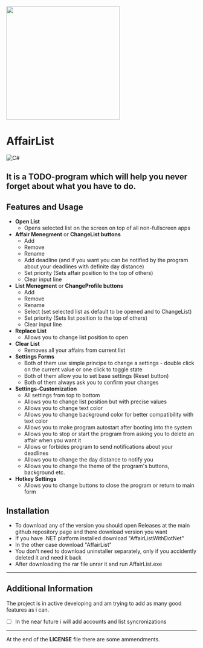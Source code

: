 <img src="https://i.postimg.cc/W3F1nRj5/Affair-List-Logo.png" width="300" height="300">

# AffairList

![C#](https://img.shields.io/badge/.NET-purple)

## It is a TODO-program which will help you never forget about what you have to do.

## Features and Usage
  * __Open List__
    * Opens selected list on the screen on top of all non-fullscreen apps
  * __Affair Menegment__ or __ChangeList buttons__
    * Add
    * Remove
    * Rename
    * Add deadline (and if you want you can be notified by the program about your deadlines with definite day distance)
    * Set priority (Sets affair position to the top of others)
    * Clear input line
  * __List Menegment__ or __ChangeProfile buttons__
    * Add
    * Remove
    * Rename
    * Select (set selected list as default to be opened and to ChangeList)
    * Set priority (Sets list position to the top of others)
    * Clear input line
  * __Replace List__ 
    * Allows you to change list position to open
  * __Clear List__
    * Removes all your affairs from current list
  * __Settings Forms__
    * Both of them use simple principe to change a settings - double click on the current value or one click to toggle state
    * Both of them allow you to set base settings (Reset button)
    * Both of them always ask you to confirm your changes
  * __Settings-Customization__
    * All settings from top to bottom
    * Allows you to change list position but with precise values
    * Allows you to change text color
    * Allows you to change background color for better compatibility with text color
    * Allows you to make program autostart after booting into the system
    * Allows you to stop or start the program from asking you to delete an affair when you want it
    * Allows or forbides program to send notifications about your deadlines
    * Allows you to change the day distance to notify you
    * Allows you to change the theme of the program's buttons, background etc.
  * __Hotkey Settings__
    * Allows you to change buttons to close the program or return to main form

## Installation
  * To download any of the version you should open Releases at the main github repository page and there download version you want
  * If you have .NET platform installed download "AffairListWithDotNet"
  * In the other case download "AffairList"
  * You don't need to download uninstaller separately, only if you accidently deleted it and need it back
  * After downloading the rar file unrar it and run AffairList.exe
___
## Additional Information

The project is in active developing and am trying to add as many good features as i can.
- [ ] In the near future i will add accounts and list syncronizations
___
At the end of the __LICENSE__ file there are some ammendments.
